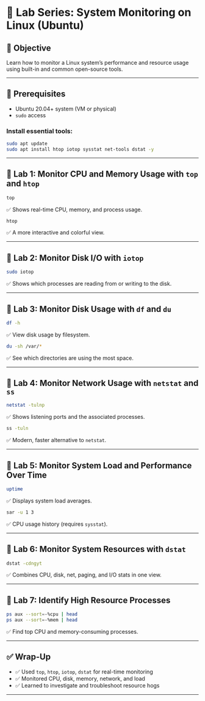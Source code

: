 # 🧪 Lab Series: System Monitoring on Linux (Ubuntu)

## 🎯 Objective
Learn how to monitor a Linux system’s performance and resource usage using built-in and common open-source tools.

---

## 🧰 Prerequisites

- Ubuntu 20.04+ system (VM or physical)
- `sudo` access

### Install essential tools:

```bash
sudo apt update
sudo apt install htop iotop sysstat net-tools dstat -y
```

---

## 🔹 Lab 1: Monitor CPU and Memory Usage with `top` and `htop`

```bash
top
```

✅ Shows real-time CPU, memory, and process usage.

```bash
htop
```

✅ A more interactive and colorful view.

---

## 🔹 Lab 2: Monitor Disk I/O with `iotop`

```bash
sudo iotop
```

✅ Shows which processes are reading from or writing to the disk.

---

## 🔹 Lab 3: Monitor Disk Usage with `df` and `du`

```bash
df -h
```

✅ View disk usage by filesystem.

```bash
du -sh /var/*
```

✅ See which directories are using the most space.

---

## 🔹 Lab 4: Monitor Network Usage with `netstat` and `ss`

```bash
netstat -tulnp
```

✅ Shows listening ports and the associated processes.

```bash
ss -tuln
```

✅ Modern, faster alternative to `netstat`.

---

## 🔹 Lab 5: Monitor System Load and Performance Over Time

```bash
uptime
```

✅ Displays system load averages.

```bash
sar -u 1 3
```

✅ CPU usage history (requires `sysstat`).

---

## 🔹 Lab 6: Monitor System Resources with `dstat`

```bash
dstat -cdngyt
```

✅ Combines CPU, disk, net, paging, and I/O stats in one view.

---

## 🔹 Lab 7: Identify High Resource Processes

```bash
ps aux --sort=-%cpu | head
ps aux --sort=-%mem | head
```

✅ Find top CPU and memory-consuming processes.

---

## ✅ Wrap-Up

- ✅ Used `top`, `htop`, `iotop`, `dstat` for real-time monitoring
- ✅ Monitored CPU, disk, memory, network, and load
- ✅ Learned to investigate and troubleshoot resource hogs

---